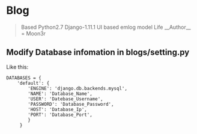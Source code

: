 # Blog

>Based Python2.7 Django-1.11.1
>UI based emlog model Life
> \_\_Author\_\_ = Moon3r

## Modify Database infomation in blogs/setting.py
Like this:
```
DATABASES = {
    'default': {
        'ENGINE': 'django.db.backends.mysql',
        'NAME': 'Database_Name',
        'USER': 'Datebase_Username',
        'PASSWORD': 'Database_Password',
        'HOST': 'Database_Ip',
        'PORT': 'Database_Port',
        }
     }
```
